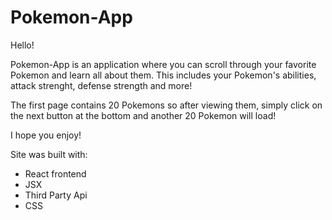 # Pokemon-App

Hello!

Pokemon-App is an application where you can scroll through your favorite Pokemon and learn all about them. This includes your Pokemon's abilities, attack strenght, defense strength and more!

The first page contains 20 Pokemons so after viewing them, simply click on the next button at the bottom and another 20 Pokemon will load! 

I hope you enjoy!

Site was built with:
- React frontend
- JSX
- Third Party Api
- CSS
